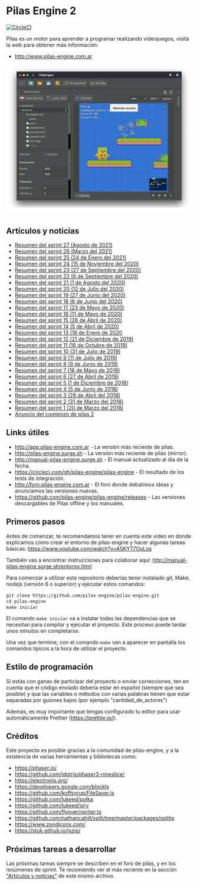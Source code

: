 # Pilas Engine 2

[![CircleCI](https://circleci.com/gh/pilas-engine/pilas-engine.svg?style=svg)](https://circleci.com/gh/pilas-engine/pilas-engine)

Pilas es un motor para aprender a programar realizando videojuegos, visitá la
web para obtener más información:

- http://www.pilas-engine.com.ar

![](extras/editor.png)

## Artículos y noticias

- [Resumen del sprint 27 (Agosto de 2021)](https://foro.pilas-engine.com.ar/t/resumen-del-sprint-27/2228)
- [Resumen del sprint 26 (Marzo del 2021)](https://foro.pilas-engine.com.ar/t/resumen-del-sprint-26/2170)
- [Resumen del sprint 25 (24 de Enero del 2021)](https://foro.pilas-engine.com.ar/t/resumen-del-sprint-25/2144)
- [Resumen del sprint 24 (15 de Noviembre del 2020)](https://foro.pilas-engine.com.ar/t/resumen-del-sprint-24/2066)
- [Resumen del sprint 23 (27 de Septiembre del 2020)](https://foro.pilas-engine.com.ar/t/resumen-del-sprint-23/2034)
- [Resumen del sprint 22 (6 de Septiembre del 2020)](https://foro.pilas-engine.com.ar/t/resumen-del-sprint-22/2006)
- [Resumen del sprint 21 (1 de Agosto del 2020)](https://foro.pilas-engine.com.ar/t/resumen-del-sprint-21/1984)
- [Resumen del sprint 20 (12 de Julio del 2020)](https://foro.pilas-engine.com.ar/t/resumen-del-sprint-20/1975)
- [Resumen del sprint 19 (27 de Junio del 2020)](https://foro.pilas-engine.com.ar/t/resumen-del-sprint-19/1932)
- [Resumen del sprint 18 (6 de Junio del 2020)](https://foro.pilas-engine.com.ar/t/resumen-del-sprint-18/1907)
- [Resumen del sprint 17 (23 de Mayo de 2020)](https://foro.pilas-engine.com.ar/t/resumen-del-sprint-17/1876)
- [Resumen del sprint 16 (11 de Mayo de 2020)](https://foro.pilas-engine.com.ar/t/resumen-del-sprint-16/1862)
- [Resumen del sprint 15 (26 de Abril de 2020)](https://foro.pilas-engine.com.ar/t/resumen-del-sprint-15)
- [Resumen del sprint 14 (5 de Abril de 2020)](https://foro.pilas-engine.com.ar/t/resumen-del-sprint-14/1829)
- [Resumen del sprint 13 (18 de Enero de 2020](https://foro.pilas-engine.com.ar/t/resumen-del-sprint-13/1807/2)
- [Resumen del sprint 12 (21 de Diciembre de 2019)](https://foro.pilas-engine.com.ar/t/resumen-del-sprint-12/1802)
- [Resumen del sprint 11 (16 de Octubre de 2019)](https://foro.pilas-engine.com.ar/t/resumen-del-sprint-11/1745)
- [Resumen del sprint 10 (31 de Julio de 2019)](https://foro.pilas-engine.com.ar/t/resumen-del-sprint-10/1702)
- [Resumen del sprint 9 (11 de Julio de 2019)](https://foro.pilas-engine.com.ar/t/resumen-del-sprint-09/1688)
- [Resumen del sprint 8 (9 de Junio de 2019)](http://foro.pilas-engine.com.ar/t/resumen-del-sprint-08/1669)
- [Resumen del sprint 7 (18 de Mayo de 2019)](http://foro.pilas-engine.com.ar/t/resumen-del-sprint-07/1656)
- [Resumen del sprint 6 (27 de Abril de 2019)](http://foro.pilas-engine.com.ar/t/resumen-del-sprint-06/1648)
- [Resumen del sprint 5 (1 de Diciembre de 2018)](http://foro.pilas-engine.com.ar/t/resumen-del-sprint-05/1592)
- [Resumen del sprint 4 (5 de Junio de 2018)](http://foro.pilas-engine.com.ar/t/resumen-del-sprint-04/1401)
- [Resumen del sprint 3 (28 de Abril del 2018)](http://foro.pilas-engine.com.ar/t/resumen-del-sprint-03/1389)
- [Resumen del sprint 2 (31 de Marzo del 2018)](http://foro.pilas-engine.com.ar/t/resumen-del-sprint-02/1375)
- [Resumen del sprint 1 (20 de Marzo del 2018)](http://foro.pilas-engine.com.ar/t/resumen-del-sprint-01/1366)
- [Anuncio del comienzo de pilas 2](https://www.examplelab.com.ar/posts/2018-03-04-comenzamos-pilas-engine-2/)

## Links útiles

- http://app.pilas-engine.com.ar - La versión más reciente de pilas.
- http://pilas-engine.surge.sh - La versión más reciente de pilas (mirror).
- http://manual-pilas-engine.surge.sh - El manual actualizado al día de la fecha.
- https://circleci.com/gh/pilas-engine/pilas-engine - El resultado de los tests de integración.
- http://foro.pilas-engine.com.ar - El foro donde debatimos ideas y anunciamos las versiones nuevas.
- https://github.com/pilas-engine/pilas-engine/releases - Las versiones descargables de Pilas offline y los manuales.

## Primeros pasos

Antes de comenzar, te recomendamos tener en cuenta este video en donde
explicamos cómo crear el entorno de pilas-engine y hacer algunas tareas
básicas: https://www.youtube.com/watch?v=ASKYT7OoLos

También vas a encontrar instrucciones para colaborar
aquí: http://manual-pilas-engine.surge.sh/entorno.html

Para comenzar a utilizar este repositorio deberías tener instalado git, 
Make, nodejs (versión 6 o superior) y ejecutar estos comandos:

```
git clone https://github.com/pilas-engine/pilas-engine.git
cd pilas-engine
make iniciar
```

El comando `make iniciar` va a instalar todas las dependencias que se
necesitan para compilar y ejecutar el proyecto. Este proceso puede tardar
unos minutos en completarse.

Una vez que termine, con el comando `make` van a aparecer en pantalla
los comandos típicos a la hora de utilizar el proyecto.

## Estilo de programación

Si estás con ganas de participar del proyecto o enviar correcciones, ten
en cuenta que el código enviado debería estar en español (siempre que sea
posible) y que las variables o métodos con varias palabras tienen que estar
separadas por guiones bajos (por ejemplo "cantidad_de_actores")

Además, es muy importante que tengas configurado tu editor para usar
automáticamente Prettier (https://prettier.io/).

## Créditos

Este proyecto es posible gracias a la comunidad de pilas-engine, y a la
existencia de varias herramientas y bibliotecas como:

- https://phaser.io/
- https://github.com/jdotrjs/phaser3-nineslice/
- https://electronjs.org/
- https://developers.google.com/blockly
- https://github.com/koffsyrup/FileSaver.js
- https://github.com/lukeed/polka
- https://github.com/lukeed/sirv
- https://github.com/flyover/spriter.ts
- https://github.com/nathancahill/split/tree/master/packages/splitjs
- https://www.zondicons.com/
- https://stuk.github.io/jszip/

## Próximas tareas a desarrollar

Las próximas tareas siempre se describen en el foro de pilas, y
en los resúmenes de sprint. Te recomiendo ver el más reciente
en la sección ["Artículos y noticias"](https://github.com/pilas-engine/pilas-engine#art%C3%ADculos-y-noticias)
de este mismo archivo.
